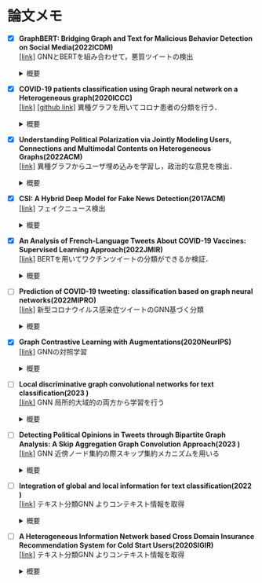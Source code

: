 # 論文メモ
 - [x] **GraphBERT: Bridging Graph and Text for Malicious Behavior Detection on Social Media(2022ICDM)**  
   [[link]](https://ieeexplore.ieee.org/document/10027673)
GNNとBERTを組み合わせて，悪質ツイートの検出
   <details><summary>概要</summary><div>
   ツイートの情報(ハッシュタグやエンティティなど)を，ツイートノードと情報ノードでエッジを形成し異種グラフで表現．これでグラフベースの関係情報を得る．この情報とBERTを組み合わせて悪質ツイート，ユーザの分類を行う．BERT単体，またはBERT+CNN や BERT+LSTMの手法よりも良い結果に．つまり，GNNから有用な構造情報を取得できているということに


- [x] **COVID-19 patients classification using Graph neural network on a Heterogeneous graph(2020ICCC)**  
   [[link]](https://www.dbpia.co.kr/journal/articleDetail?nodeId=NODE10506109)
   [[github link]](https://github.com/KienMN/COVID-19-in-Korea-graph)
   異種グラフを用いてコロナ患者の分類を行う．
   <details><summary>概要</summary><div>
   コロナ患者と，患者の住む市，市のある県などをノードとして異種グラフを作成．GNNより患者の感染症例を分類．複雑なアプローチを施したが結果は改善されず．つまり，今回作成した異種グラフではニューラルネットワークの学習が困難だった．原因としてはクラスの不均衡さ，不十分な特徴量が考えられる．感染者の居住地情報が感染症例の分類に役立つと考えていたが，その情報のみでは不十分だった模様．データセットの改善や強力なGNNが解決策となると考えられる．


- [x] **Understanding Political Polarization via Jointly Modeling Users, Connections and Multimodal Contents on Heterogeneous Graphs(2022ACM)**  
   [[link]](https://dl.acm.org/doi/abs/10.1145/3503161.3547898)
   異種グラフからユーザ埋め込みを学習し，政治的な意見を検出．
   <details><summary>概要</summary><div>
    最終的にはその結果から政治的偏向の理解を深めることが目的.コンテンツ(ツイート)のみでなく，ユーザとツイートがエッジで結ばれた異種グラフを作成．ユーザノードの初期特徴量はフォローフォロワー数やプロフィール文，ツイートノードはテキスト情報と投稿したユーザ情報から算出．この異種グラフにGNNを適用し政治的偏向の理解に有効なembeddingを得る．同種のGNNフレームワークを凌駕する精度でユーザー埋め込みを学習．


- [x] **CSI: A Hybrid Deep Model for Fake News Detection(2017ACM)**  
   [[link]](https://arxiv.org/abs/1703.06959)
   フェイクニュース検出
   <details><summary>概要</summary><div>
    フェイクニュースの自動検出の際に，Capture，Score，Integrateという3つのモジュールからモデルを提案する．Captureは，RNNを用いてニュース記事に対するユーザの時間的表現を取得，Scoreはユーザの行動に基づいてスコアを学習し，Integrateはこの2つのモジュールの統合を行い，出力で記事がFakeかどうかを判断．ユーザの特徴量は，ユーザについては，どの記事に関与したかに着目していた

- [x] **An Analysis of French-Language Tweets About COVID-19 Vaccines: Supervised Learning Approach(2022JMIR)**  
   [[link]](https://medinform.jmir.org/2022/5/e37831)
   BERTを用いてワクチンツイートの分類ができるか検証．
   <details><summary>概要</summary><div>
    ワクチン関連のツイートの特徴として，賛成反対いがいにも，曖昧，皮肉，無関係といったツイートが多くありこれらもうまく分類できるかどうかを検証．CamemBERT というフランス語BERTモデルを微調整して使用．ツイートは，(1) 賛成 反対 中立， (2) コンテンツの種類 (科学的，政治的，社会的，またはワクチン接種の状況) に分類．(1)の分類は困難，(2)の分類は(1)よりかは高いがまずまずの結果に．そこで，ツイート本文が170文字以上のものに限定して再度実験を行うと，結果が改善された．コメント：ツイートのラベル参考になりそう．ちなみにラベル付けは手動で行っていた．

- [ ] **Prediction of COVID-19 tweeting: classification based on graph neural networks(2022MIPRO)**  
   [[link]](https://ieeexplore.ieee.org/abstract/document/9803426)
   新型コロナウイルス感染症ツイートのGNN基づく分類
   <details><summary>概要</summary><div>
    調査中

- [x] **Graph Contrastive Learning with Augmentations(2020NeurIPS)**  
   [[link]](https://arxiv.org/abs/2010.13902)
   GNNの対照学習
   <details><summary>概要</summary><div>
    対照学習の概念をGNNに適用．Graph Contrastive Learning（GCL）としている．グラフにおける不変表現の学習を促進させることが目的であり，実験により汎化性と頑健性が示された．拡張に関してはノードやエッジの削除，追加などが挙げられており，もう少し検討が必要な模様

- [ ] **Local discriminative graph convolutional networks for text classification(2023   )**  
   [[link]](https://link.springer.com/article/10.1007/s00530-023-01112-y)
   GNN 局所的大域的の両方から学習を行う
   <details><summary>概要</summary><div>
    調査中

- [ ] **Detecting Political Opinions in Tweets through Bipartite Graph Analysis: A Skip Aggregation Graph Convolution Approach(2023   )**  
   [[link]](https://arxiv.org/abs/2304.11367)
   GNN 近傍ノード集約の際スキップ集約メカニズムを用いる
   <details><summary>概要</summary><div>
    調査中
    
- [ ] **Integration of global and local information for text classification(2022   )**  
   [[link]](https://link.springer.com/article/10.1007/s00521-022-07727-y)
   テキスト分類GNN よりコンテキスト情報を取得
   <details><summary>概要</summary><div>
    調査中

- [ ] **A Heterogeneous Information Network based Cross Domain Insurance Recommendation System for Cold Start Users(2020SIGIR)**  
   [[link]](https://link.springer.com/article/10.1007/s00521-022-07727-y)
   テキスト分類GNN よりコンテキスト情報を取得
   <details><summary>概要</summary><div>
    調査中


